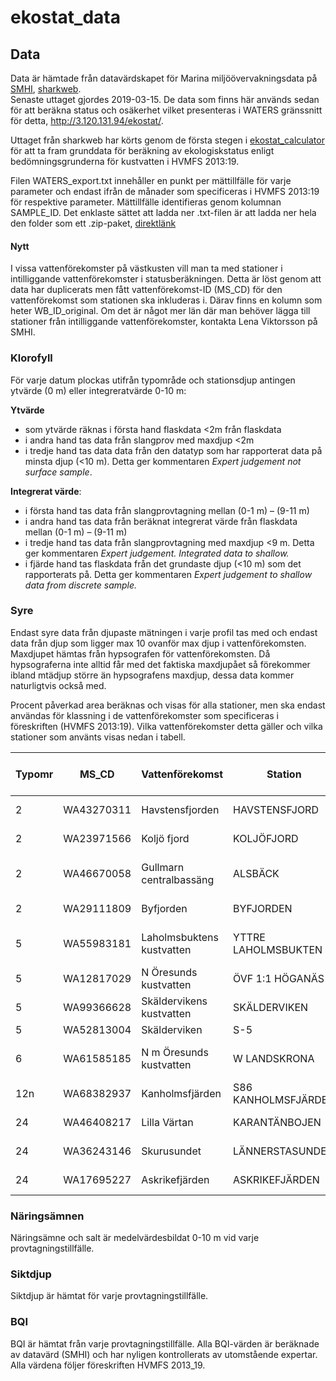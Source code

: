 # ekostat_data
## Data
Data är hämtade från datavärdskapet för Marina miljöövervakningsdata på [SMHI](www.smhi.se), [sharkweb](https://www.smhi.se/klimatdata/oceanografi/havsmiljodata/marina-miljoovervakningsdata). <br>Senaste uttaget gjordes 2019-03-15. De data som finns här används sedan för att beräkna status och osäkerhet vilket presenteras i WATERS gränssnitt för detta, http://3.120.131.94/ekostat/. 

Uttaget från sharkweb har körts genom de första stegen i [ekostat_calculator](https://github.com/ekostat/ekostat_calculator) för att ta fram grunddata för beräkning av ekologiskstatus enligt bedömningsgrunderna för kustvatten i HVMFS 2013:19. 

Filen WATERS_export.txt innehåller en punkt per mättillfälle för varje parameter och endast ifrån de månader som specificeras i HVMFS 2013:19 för respektive parameter. Mättillfälle identifieras genom kolumnan SAMPLE_ID. Det enklaste sättet att ladda ner .txt-filen är att ladda ner hela den folder som ett .zip-paket, [direktlänk](https://github.com/ekostat/ekostat_data/archive/master.zip)

#### Nytt
I vissa vattenförekomster på västkusten vill man ta med stationer i intilliggande vattenförekomster i statusberäkningen. Detta är löst genom att data har duplicerats men fått vattenförekomst-ID (MS_CD) för den vattenförekomst som stationen ska inkluderas i. Därav finns en kolumn som heter WB_ID_original. Om det är något mer län där man behöver lägga till stationer från intilliggande vattenförekomster, kontakta Lena Viktorsson på SMHI.

### Klorofyll
För varje datum plockas utifrån typområde och stationsdjup antingen ytvärde (0 m) eller integreratvärde 0-10 m: 

**Ytvärde**
*	som ytvärde räknas i första hand flaskdata <2m från flaskdata
*	i andra hand tas data från slangprov med maxdjup <2m
*	i tredje hand tas data data från den datatyp som har rapporterat data på minsta djup (<10 m). Detta ger kommentaren *Expert judgement not surface sample*.

**Integrerat värde**:
*	i första hand tas data från slangprovtagning mellan (0-1 m) – (9-11 m)
*	i andra hand tas data från beräknat integrerat värde från flaskdata mellan (0-1 m) – (9-11 m)
*	i tredje hand tas data från slangprovtagning med maxdjup <9 m. Detta ger kommentaren *Expert judgement. Integrated data to shallow.*
* i fjärde hand tas flaskdata från det grundaste djup (<10 m) som det rapporterats på. Detta ger kommentaren *Expert judgement to shallow data from discrete sample.*

### Syre
Endast syre data från djupaste mätningen i varje profil tas med och endast data från djup som ligger max 10 ovanför max djup i vattenförekomsten. Maxdjupet hämtas från hypsografen för vattenförekomsten. Då hypsograferna inte alltid får med det faktiska maxdjupået så förekommer ibland mtädjup större än hypsografens maxdjup, dessa data kommer naturligtvis också med. 

Procent påverkad area beräknas och visas för alla stationer, men ska endast användas för klassning i de vattenförekomster som specificeras i föreskriften (HVMFS 2013:19). Vilka vattenförekomster detta gäller och vilka stationer som använts visas nedan i tabell.

Typomr | MS_CD	| Vattenförekomst | Station | Vattenförekomst (station) i HVMFS 2013:19
------ | ------ | --------------- | ------- | --------------------------------
2	|WA43270311	|Havstensfjorden	|HAVSTENSFJORD	|Havstensfjord (Havstensfjord)
2	|WA23971566	|Koljö fjord	|KOLJÖFJORD	|Koljöfjord (Koljöfjord)
2	|WA46670058	|Gullmarn centralbassäng	|ALSBÄCK	|Gullmarn centralbassäng (Alsbäck)
2	|WA29111809	|Byfjorden	|BYFJORDEN	|Byfjorden (Byfjorden)
5	|WA55983181	|Laholmsbuktens kustvatten	|YTTRE LAHOLMSBUKTEN	|Laholmsbuktens kustvatten (Hallands väderö)
5	|WA12817029	|N Öresunds kustvatten	|ÖVF 1:1 HÖGANÄS	|N Öresunds kustvatten (Kullen)
5	|WA99366628	|Skäldervikens kustvatten	|SKÄLDERVIKEN	|Skälderviken (S2)
5	|WA52813004	|Skälderviken	|S-5	|Skälderviken (S5)
6	|WA61585185 	|N m Öresunds kustvatten	| W LANDSKRONA	|N m Öresunds kustvatten (W-Landskrona)
12n	|WA68382937	|Kanholmsfjärden	|S86 KANHOLMSFJÄRDEN	|Kanholmsfjärden (Kanholmsfjärden)
24	|WA46408217	|Lilla Värtan	|KARANTÄNBOJEN	|Tranholmenområdet (Ekhagen)
24	|WA36243146	|Skurusundet	|LÄNNERSTASUNDET	|Skurusundet (Lännerstadssundet)
24	|WA17695227	|Askrikefjärden	|ASKRIKEFJÄRDEN	|Askrikefjärden (Älvvik)

### Näringsämnen
Näringsämne och salt är medelvärdesbildat 0-10 m vid varje provtagningstillfälle.

### Siktdjup
Siktdjup är hämtat för varje provtagningstillfälle.

### BQI
BQI är hämtat från varje provtagningstillfälle.
Alla BQI-värden är beräknade av datavärd (SMHI) och har nyligen kontrollerats av utomstående expertar. Alla värdena följer föreskriften HVMFS 2013_19.
